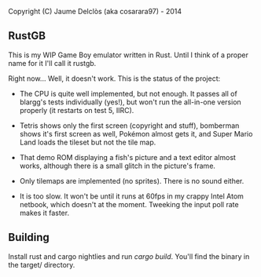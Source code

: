Copyright (C) Jaume Delclòs (aka cosarara97) - 2014

RustGB
------

This is my WIP Game Boy emulator written in Rust.
Until I think of a proper name for it I'll call it rustgb.

Right now... Well, it doesn't work. This is the status of the project:

* The CPU is quite well implemented, but not enough.
It passes all of blargg's tests individually (yes!), but won't run the
all-in-one version properly (it restarts on test 5, IIRC).

* Tetris shows only the first screen (copyright and stuff),
bomberman shows it's first screen as well, Pokémon almost gets it,
and Super Mario Land loads the tileset but not the tile map.

* That demo ROM displaying a fish's picture and a text editor almost works,
although there is a small glitch in the picture's frame.

* Only tilemaps are implemented (no sprites). There is no sound either.

* It is too slow. It won't be until it runs at 60fps in my crappy Intel
Atom netbook, which doesn't at the moment. Tweeking the input poll
rate makes it faster.

Building
--------

Install rust and cargo nightlies and run *cargo build*.
You'll find the binary in the target/ directory.
